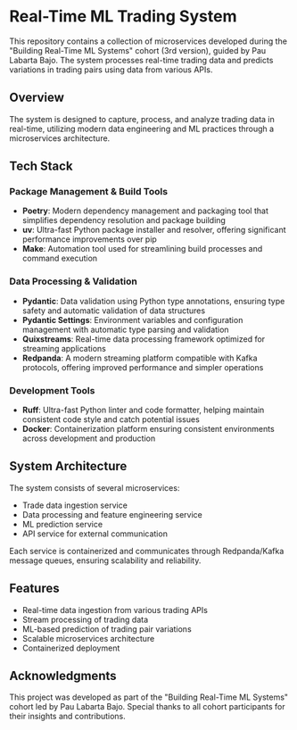 # Real-Time ML Trading System

This repository contains a collection of microservices developed during the "Building Real-Time ML Systems" cohort (3rd version), guided by Pau Labarta Bajo. The system processes real-time trading data and predicts variations in trading pairs using data from various APIs.

## Overview

The system is designed to capture, process, and analyze trading data in real-time, utilizing modern data engineering and ML practices through a microservices architecture.

## Tech Stack

### Package Management & Build Tools
- **Poetry**: Modern dependency management and packaging tool that simplifies dependency resolution and package building
- **uv**: Ultra-fast Python package installer and resolver, offering significant performance improvements over pip
- **Make**: Automation tool used for streamlining build processes and command execution

### Data Processing & Validation
- **Pydantic**: Data validation using Python type annotations, ensuring type safety and automatic validation of data structures
- **Pydantic Settings**: Environment variables and configuration management with automatic type parsing and validation
- **Quixstreams**: Real-time data processing framework optimized for streaming applications
- **Redpanda**: A modern streaming platform compatible with Kafka protocols, offering improved performance and simpler operations

### Development Tools
- **Ruff**: Ultra-fast Python linter and code formatter, helping maintain consistent code style and catch potential issues
- **Docker**: Containerization platform ensuring consistent environments across development and production

## System Architecture

The system consists of several microservices:
- Trade data ingestion service
- Data processing and feature engineering service
- ML prediction service
- API service for external communication

Each service is containerized and communicates through Redpanda/Kafka message queues, ensuring scalability and reliability.

## Features

- Real-time data ingestion from various trading APIs
- Stream processing of trading data
- ML-based prediction of trading pair variations
- Scalable microservices architecture
- Containerized deployment

## Acknowledgments

This project was developed as part of the "Building Real-Time ML Systems" cohort led by Pau Labarta Bajo. Special thanks to all cohort participants for their insights and contributions.
